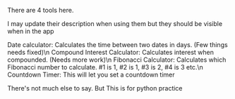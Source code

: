 There are 4 tools here.

I may update their description when using them but they should be visible when in the app

Date calculator: Calculates the time between two dates in days. (Few things needs fixed)\n
Compound Interest Calculator: Calculates interest when compounded. (Needs more work)\n
Fibonacci Calculator: Calculates which Fibonacci number to calculate. #1 is 1, #2 is 1, #3 is 2, #4 is 3 etc.\n
Countdown Timer: This will let you set a countdown timer

There's not much else to say. But This is for python practice
